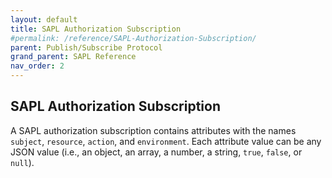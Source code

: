 ```yaml
---
layout: default
title: SAPL Authorization Subscription
#permalink: /reference/SAPL-Authorization-Subscription/
parent: Publish/Subscribe Protocol
grand_parent: SAPL Reference
nav_order: 2
---
```


## SAPL Authorization Subscription

A SAPL authorization subscription contains attributes with the names `subject`, `resource`, `action`, and `environment`. Each attribute value can be any JSON value (i.e., an object, an array, a number, a string, `true`, `false`, or `null`).
